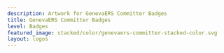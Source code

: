 ```yaml
---
description: Artwork for GenevaERS Committer Badges
title: GenevaERS Committer Badges
level: Badges
featured_image: stacked/color/genevaers-committer-stacked-color.svg
layout: logos
---
```

